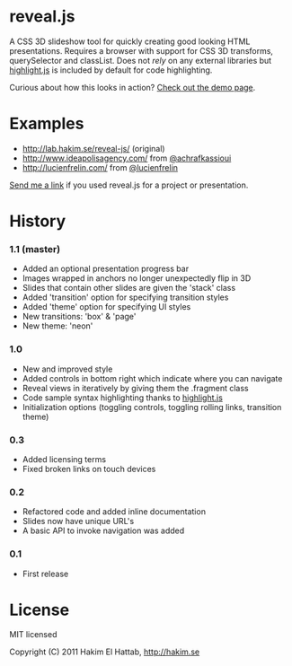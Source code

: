 # reveal.js

A CSS 3D slideshow tool for quickly creating good looking HTML presentations. Requires a browser with support for CSS 3D transforms, querySelector and classList. Does not _rely_ on any external libraries but [highlight.js](http://softwaremaniacs.org/soft/highlight/en/description/) is included by default for code highlighting.

Curious about how this looks in action? [Check out the demo page](http://lab.hakim.se/reveal-js/).

# Examples

* http://lab.hakim.se/reveal-js/ (original)
* http://www.ideapolisagency.com/ from [@achrafkassioui](http://twitter.com/achrafkassioui)
* http://lucienfrelin.com/ from [@lucienfrelin](http://twitter.com/lucienfrelin)

[Send me a link](http://hakim.se/about/contact) if you used reveal.js for a project or presentation.

# History

### 1.1 (master)

- Added an optional presentation progress bar
- Images wrapped in anchors no longer unexpectedly flip in 3D
- Slides that contain other slides are given the 'stack' class
- Added 'transition' option for specifying transition styles
- Added 'theme' option for specifying UI styles
- New transitions: 'box' & 'page'
- New theme: 'neon'

### 1.0

- New and improved style
- Added controls in bottom right which indicate where you can navigate
- Reveal views in iteratively by giving them the .fragment class
- Code sample syntax highlighting thanks to [highlight.js](http://softwaremaniacs.org/soft/highlight/en/description/)
- Initialization options (toggling controls, toggling rolling links, transition theme)

### 0.3

- Added licensing terms
- Fixed broken links on touch devices

### 0.2

- Refactored code and added inline documentation
- Slides now have unique URL's
- A basic API to invoke navigation was added

### 0.1
- First release

# License

MIT licensed

Copyright (C) 2011 Hakim El Hattab, http://hakim.se